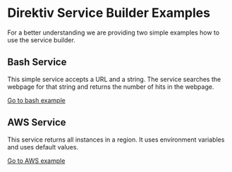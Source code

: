  # Direktiv Service Builder Examples

For a better understanding we are providing two simple examples how to use the service builder. 

## Bash Service

This simple service accepts a URL and a string. The service searches the webpage for that string and returns the number of hits in the webpage. 

[Go to bash example](bash/README.md)

## AWS Service

This service returns all instances in a region. It uses environment variables and uses default values.

[Go to AWS example](aws/README.md)